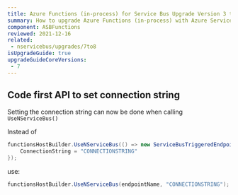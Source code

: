 ```yaml
---
title: Azure Functions (in-process) for Service Bus Upgrade Version 3 to 4
summary: How to upgrade Azure Functions (in-process) with Azure Service Bus from version 3 to version 4
component: ASBFunctions
reviewed: 2021-12-16
related:
 - nservicebus/upgrades/7to8
isUpgradeGuide: true
upgradeGuideCoreVersions:
 - 7
---
```


## Code first API to set connection string

Setting the connection string can now be done when calling `UseNServiceBus()`

Instead of

```csharp
functionsHostBuilder.UseNServiceBus(() => new ServiceBusTriggeredEndpointConfiguration(endpointName){
    ConnectionString = "CONNECTIONSTRING"
});
```

use:

```csharp
functionsHostBuilder.UseNServiceBus(endpointName, "CONNECTIONSTRING");
```
